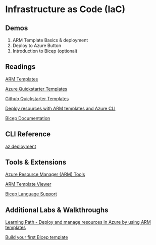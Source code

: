 # Infrastructure as Code (IaC)

## Demos

1. ARM Template Basics & deployment
2. Deploy to Azure Button
3. Introduction to Bicep (optional)

## Readings

[ARM Templates](https://docs.microsoft.com/en-us/azure/azure-resource-manager/templates/overview)

[Azure Quickstarter Templates](https://azure.microsoft.com/en-us/resources/templates/)

[Github Quickstarter Templates](https://github.com/Azure/azure-quickstart-templates)

[Deploy resources with ARM templates and Azure CLI](https://docs.microsoft.com/en-us/azure/azure-resource-manager/templates/deploy-cli)

[Bicep Documentation](https://docs.microsoft.com/en-us/azure/azure-resource-manager/bicep/)

## CLI Reference

[az deployment](https://docs.microsoft.com/en-us/cli/azure/deployment?view=azure-cli-latest)

## Tools & Extensions

[Azure Resource Manager (ARM) Tools](https://marketplace.visualstudio.com/items?itemName=msazurermtools.azurerm-vscode-tools)

[ARM Template Viewer](https://marketplace.visualstudio.com/items?itemName=bencoleman.armview)

[Bicep Language Support](https://docs.microsoft.com/en-us/azure/azure-resource-manager/bicep/)

## Additional Labs & Walkthroughs

[Learning Path - Deploy and manage resources in Azure by using ARM templates](https://docs.microsoft.com/en-us/learn/paths/deploy-manage-resource-manager-templates/)

[Build your first Bicep template](https://docs.microsoft.com/en-us/learn/modules/build-first-bicep-template/)